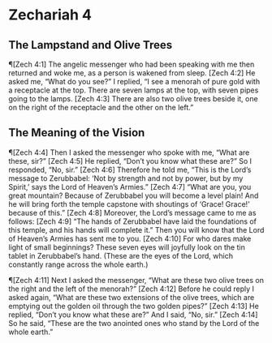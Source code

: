 # Zechariah 4

## The Lampstand and Olive Trees
¶[Zech 4:1] The angelic messenger who had been speaking with me then returned and woke me, as a person is wakened from sleep.
[Zech 4:2] He asked me, “What do you see?” I replied, “I see a menorah of pure gold with a receptacle at the top. There are seven lamps at the top, with seven pipes going to the lamps.
[Zech 4:3] There are also two olive trees beside it, one on the right of the receptacle and the other on the left.”

## The Meaning of the Vision
¶[Zech 4:4] Then I asked the messenger who spoke with me, “What are these, sir?”
[Zech 4:5] He replied, “Don’t you know what these are?” So I responded, “No, sir.”
[Zech 4:6] Therefore he told me, “This is the Lord’s message to Zerubbabel: ‘Not by strength and not by power, but by my Spirit,’ says the Lord of Heaven’s Armies.”
[Zech 4:7] “What are you, you great mountain? Because of Zerubbabel you will become a level plain! And he will bring forth the temple capstone with shoutings of ‘Grace! Grace!’ because of this.”
[Zech 4:8] Moreover, the Lord’s message came to me as follows:
[Zech 4:9] “The hands of Zerubbabel have laid the foundations of this temple, and his hands will complete it.” Then you will know that the Lord of Heaven’s Armies has sent me to you.
[Zech 4:10] For who dares make light of small beginnings? These seven eyes will joyfully look on the tin tablet in Zerubbabel’s hand. (These are the eyes of the Lord, which constantly range across the whole earth.)

¶[Zech 4:11] Next I asked the messenger, “What are these two olive trees on the right and the left of the menorah?”
[Zech 4:12] Before he could reply I asked again, “What are these two extensions of the olive trees, which are emptying out the golden oil through the two golden pipes?”
[Zech 4:13] He replied, “Don’t you know what these are?” And I said, “No, sir.”
[Zech 4:14] So he said, “These are the two anointed ones who stand by the Lord of the whole earth.”
